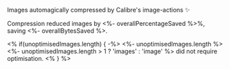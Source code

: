 Images automagically compressed by Calibre's image-actions ✨

Compression reduced images by <%- overallPercentageSaved %>%, saving <%- overallBytesSaved %>.

<% if(unoptimisedImages.length) { -%> <%- unoptimisedImages.length %> <%- unoptimisedImages.length > 1 ? 'images' : 'image' %> did not require optimisation. <% } %>
